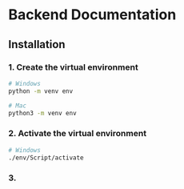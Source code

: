 # Backend Documentation

## Installation

### 1. Create the virtual environment

```bash
# Windows
python -m venv env

# Mac
python3 -m venv env
```

### 2. Activate the virtual environment

```bash
# Windows 
./env/Script/activate
```

### 3. 